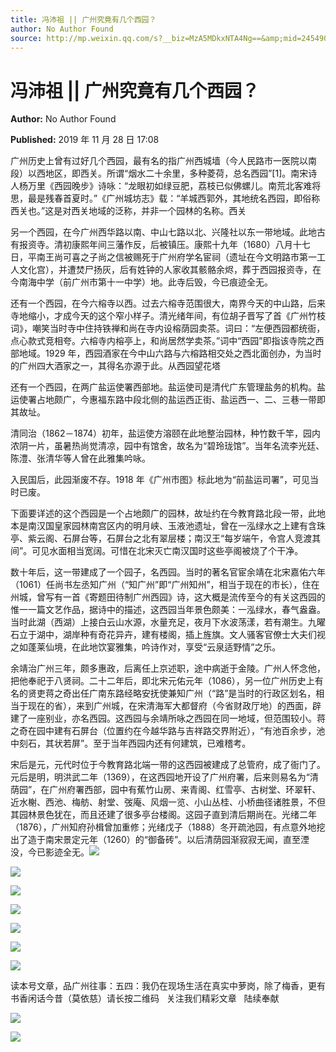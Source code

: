 ```yaml
---
title: 冯沛祖 || 广州究竟有几个西园？
author: No Author Found
source: http://mp.weixin.qq.com/s?__biz=MzA5MDkxNTA4Ng==&amp;mid=2454908657&amp;idx=1&amp;sn=4a10ff27c38f6f13b92cdfcbe073c07b&amp;chksm=87a22690b0d5af8691ca7c28dba38db0e6a09b6004ca9c98a8671e0cd63d44a8be8ad4a0c8fd#rd
---
```


# 冯沛祖 || 广州究竟有几个西园？

**Author:** No Author Found

**Published:** 2019 年 11 月 28 日 17:08

广州历史上曾有过好几个西园，最有名的指广州西城墙（今人民路市一医院以南段）以西地区，即西关。所谓“烟水二十余里，多种菱荷，总名西园”[1]。南宋诗人杨万里《西园晚步》诗咏：“龙眼初如绿豆肥，荔枝已似佛螺儿。南荒北客难将思，最是残春首夏时。”《广州城坊志》载：“羊城西郭外，其地统名西园，即俗称西关也。”这是对西关地域的泛称，并非一个园林的名称。西关

另一个西园，在今广州西华路以南、中山七路以北、兴隆社以东一带地域。此地古有报资寺。清初康熙年间三藩作反，后被镇压。康熙十九年（1680）八月十七日，平南王尚可喜之子尚之信被赐死于广州府学名宦祠（遗址在今文明路市第一工人文化宫），并遭焚尸扬灰，后有姓钟的人家收其骸骼余烬，葬于西园报资寺，在今南海中学（前广州市第十一中学）地。此寺后毁，今已痕迹全无。

还有一个西园，在今六榕寺以西。过去六榕寺范围很大，南界今天的中山路，后来寺地缩小，才成今天的这个窄小样子。清光绪年间，有位胡子晋写了首《广州竹枝词》，嘲笑当时寺中住持铁禅和尚在寺内设榕荫园卖茶。词曰：“左便西园都统衙，点心款式竞相夸。六榕寺内榕亭上，和尚居然学卖茶。”词中“西园”即指该寺院之西部地域。1929 年，西园酒家在今中山六路与六榕路相交处之西北面创办，为当时的广州四大酒家之一，其得名亦源于此。从西园望花塔

还有一个西园，在两广盐运使署西部地。盐运使司是清代广东管理盐务的机构。盐运使署占地颇广，今惠福东路中段北侧的盐运西正街、盐运西一、二、三巷一带即其故址。

清同治（1862－1874）初年，盐运使方溶颐在此地整治园林，种竹数千竿，园内浓阴一片，虽暑热尚觉清凉，园中有馆舍，故名为“碧玲珑馆”。当年名流李光廷、陈澧、张清华等人曾在此雅集吟咏。

入民国后，此园渐废不存。1918 年《广州市图》标此地为“前盐运司署”，可见当时已废。

下面要详述的这个西园是一个占地颇广的园林，故址约在今教育路北段一带，此地本是南汉国皇家园林南宫区内的明月峡、玉液池遗址，曾在一泓绿水之上建有含珠亭、紫云阁、石屏台等，石屏台之北有翠层楼；南汉王“每岁端午，令宫人竞渡其间”。可见水面相当宽阔。可惜在北宋灭亡南汉国时这些亭阁被烧了个干净。

数十年后，这一带建成了一个园子，名西园。当时的著名官宦余靖在北宋嘉佑六年（1061）任尚书左丞知广州（“知广州”即“广州知州”，相当于现在的市长），住在州城，曾写有一首《寄题田待制广州西园》诗，这大概是流传至今的有关这西园的惟一一篇文艺作品，据诗中的描述，这西园当年景色颇美：一泓绿水，春气盎盎。当时此湖（西湖）上接白云山水源，水量充足，夜月下水波荡漾，若有潮生。九曜石立于湖中，湖岸种有奇花异卉，建有楼阁，插上旌旗。文人骚客官僚士大夫们视之如蓬莱仙境，在此地饮宴雅集，吟诗作对，享受“云泉适野情”之乐。

余靖治广州三年，颇多惠政，后离任上京述职，途中病逝于金陵。广州人怀念他，把他奉祀于八贤祠。二十二年后，即北宋元佑元年（1086），另一位广州历史上有名的贤吏蒋之奇出任广南东路经略安抚使兼知广州（“路”是当时的行政区划名，相当于现在的省），来到广州城，在宋清海军大都督府（今省财政厅地）的西面，辟建了一座别业，亦名西园。这西园与余靖所咏之西园在同一地域，但范围较小。蒋之奇在园中建有石屏台（位置约在今越华路与吉祥路交界附近），“有池百余步，池中刻石，其状若屏”。至于当年西园内还有何建筑，已难稽考。

宋后是元，元代时位于今教育路北端一带的这西园被建成了总管府，成了衙门了。元后是明，明洪武二年（1369），在这西园地开设了广州府署，后来则易名为“清荫园”，在广州府署西部，园中有蕉竹山房、来青阁、红雪亭、古树堂、环翠轩、近水榭、西池、梅舫、射堂、弢庵、风烟一览、小山丛桂、小桥曲径诸胜景，不但其园林景色犹在，而且还建了很多亭台楼阁。这园子直到清后期尚在。光绪二年（1876），广州知府孙楫曾加重修；光绪戊子（1888）冬开疏池园，有点意外地挖出了造于南宋景定元年（1260）的“御备砖”。以后清荫园渐寂寂无闻，直至湮没，今已影迹全无。![](https://mmbiz.qpic.cn/mmbiz_jpg/PJWG74pLsMZv3uMHEEVX0tjNJlcjS5TV6F0K4y5oxnORsykgs0CTeib2d2OtWPTTonHxdF00t7qRnGKyMEjic7bQ/640?wx_fmt=jpeg)

![](https://mmbiz.qpic.cn/mmbiz_gif/Ljib4So7yuWiaBCxLpAG9tfc0nwYwwNicgJLhAIyAib7Dawu0C2Qxqm7iakDuJzQuP4MCRCWspcfkqUCRo6DGzqe9hQ/640?wx_fmt=gif)

![](https://mmbiz.qpic.cn/mmbiz_jpg/PJWG74pLsMZv3uMHEEVX0tjNJlcjS5TV1XDCLtMm86iaBEbDUfjZJiaDMFraWEkHibhXibsyDicia9iaL6MeQppNw2yzw/640)

![](https://mmbiz.qpic.cn/mmbiz_gif/Ljib4So7yuWiaBCxLpAG9tfc0nwYwwNicgJLhAIyAib7Dawu0C2Qxqm7iakDuJzQuP4MCRCWspcfkqUCRo6DGzqe9hQ/640?wx_fmt=gif)

![](https://mmbiz.qpic.cn/mmbiz_jpg/PJWG74pLsMZv3uMHEEVX0tjNJlcjS5TVUqibUU6cxJvGW2lKfFoCqQZicOpyvP4uBfbuZ5EqMSNIEp4rAQaQOJHw/640)

![](https://mmbiz.qpic.cn/mmbiz_jpg/PJWG74pLsMZv3uMHEEVX0tjNJlcjS5TVj0DNmr5koFEXczSWGmP0IsF8atWrC6s5LXXmXf64yGzh6hRcicPicGWg/640)

![](https://mmbiz.qpic.cn/mmbiz_png/Ljib4So7yuWjVvia888FlZv6QCLiao0TUDtvTqWVov4w6LN1YIVD1aHEHu1X34Pq4ibMeW6PViaW4RqxwzEUCdJRXrw/640?wx_fmt=png)

读本号文章，品广州往事：五四：我仍在现场生活在真实中萝岗，除了梅香，更有书香闲话今昔（莫依慈）请长按二维码   关注我们精彩文章   陆续奉献

![](https://mmbiz.qpic.cn/mmbiz_jpg/PJWG74pLsMZv3uMHEEVX0tjNJlcjS5TV73NLD7p8PsFh3TIicib46icsiaePnUZYnrUrX1ocSepdsqaNuFnwNXmicWw/640?wx_fmt=jpeg)

![](https://mmbiz.qpic.cn/mmbiz_gif/Ljib4So7yuWhwgrBFRY6icW3lbqaznibicDYdoPOzSO7ht6Ly3XCibSKK37pQw4zNo3UOh1r2x7vJr9usCduOo0yYqw/640?wx_fmt=gif)

